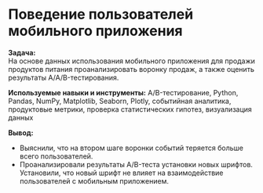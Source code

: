 # Поведение пользователей мобильного приложения
**Задача:**\
На основе данных использования мобильного приложения для продажи продуктов питания проанализировать воронку продаж, а также оценить результаты A/A/B-тестирования.

**Используемые навыки и инструменты:** A/B-тестирование, Python, Pandas, NumPy, Matplotlib, Seaborn, Plotly, событийная аналитика, продуктовые метрики, проверка статистических гипотез, визуализация данных

**Вывод:**
* Выяснили, что на втором шаге воронки событий теряется больше всего пользователей.
* Проанализировали результаты A/B-теста установки новых шрифтов. Установили, что новый шрифт не влияет на взаимодействие пользователей с мобильным приложением.
